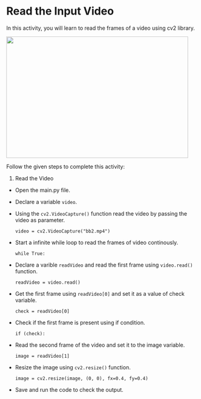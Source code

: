 Read the Input Video
=====================

In this activity, you will learn to read the frames of a video using cv2 library.

<img src= "https://s3.amazonaws.com/media-p.slid.es/uploads/1525749/images/10495566/readingvideo.gif" width = "480" height = "320">


Follow the given steps to complete this activity:

1. Read the Video

* Open the main.py file.

* Declare a variable `video`.

* Using the `cv2.VideoCapture()` function read the video by passing the video as parameter.

    `video = cv2.VideoCapture("bb2.mp4")`

* Start a infinite while loop to read the frames of video continously.

    `while True:`

* Declare a varible `readVideo` and read the first frame using `video.read()` function.

    `readVideo = video.read()`

* Get the first frame using `readVideo[0]` and set it as a value of check variable.

    `check = readVideo[0]`

* Check if the first frame is present using if condition.

    `if (check):`

* Read the second frame of the video and set it to the image variable.

    `image = readVideo[1]`

* Resize the image using `cv2.resize()` function.

    `image = cv2.resize(image, (0, 0), fx=0.4, fy=0.4)`

* Save and run the code to check the output.






